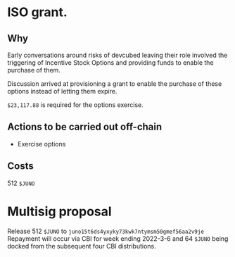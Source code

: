 # ISO grant.
## Why
Early conversations around risks of devcubed leaving their role involved the triggering of Incentive Stock Options and providing funds to enable the purchase of them.

Discussion arrived at provisioning a grant to enable the purchase of these options instead of letting them expire.

`$23,117.88` is required for the options exercise.

## Actions to be carried out off-chain
- Exercise options

## Costs
512 `$JUNO`

# Multisig proposal
Release 512 `$JUNO` to `juno15t6ds4yxyky73kwk7ntymsm50gmef56aa2v9je` 
Repayment will occur via CBI for week ending 2022-3-6 and 64 `$JUNO` being docked from the subsequent four CBI distributions.
